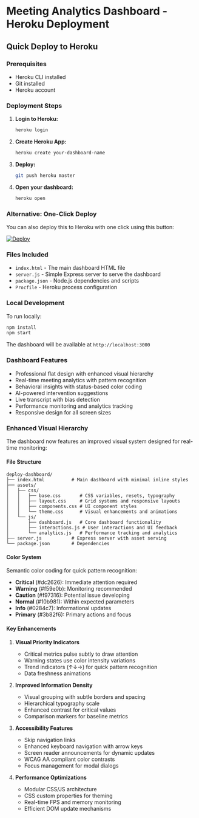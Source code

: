 # Meeting Analytics Dashboard - Heroku Deployment

## Quick Deploy to Heroku

### Prerequisites
- Heroku CLI installed
- Git installed
- Heroku account

### Deployment Steps

1. **Login to Heroku:**
   ```bash
   heroku login
   ```

2. **Create Heroku App:**
   ```bash
   heroku create your-dashboard-name
   ```

3. **Deploy:**
   ```bash
   git push heroku master
   ```

4. **Open your dashboard:**
   ```bash
   heroku open
   ```

### Alternative: One-Click Deploy

You can also deploy this to Heroku with one click using this button:

[![Deploy](https://www.herokucdn.com/deploy/button.svg)](https://heroku.com/deploy)

### Files Included

- `index.html` - The main dashboard HTML file
- `server.js` - Simple Express server to serve the dashboard
- `package.json` - Node.js dependencies and scripts
- `Procfile` - Heroku process configuration

### Local Development

To run locally:

```bash
npm install
npm start
```

The dashboard will be available at `http://localhost:3000`

### Dashboard Features

- Professional flat design with enhanced visual hierarchy
- Real-time meeting analytics with pattern recognition
- Behavioral insights with status-based color coding
- AI-powered intervention suggestions
- Live transcript with bias detection
- Performance monitoring and analytics tracking
- Responsive design for all screen sizes

### Enhanced Visual Hierarchy

The dashboard now features an improved visual system designed for real-time monitoring:

#### File Structure
```
deploy-dashboard/
├── index.html          # Main dashboard with minimal inline styles
├── assets/
│   ├── css/
│   │   ├── base.css       # CSS variables, resets, typography
│   │   ├── layout.css     # Grid systems and responsive layouts
│   │   ├── components.css # UI component styles
│   │   └── theme.css      # Visual enhancements and animations
│   └── js/
│       ├── dashboard.js   # Core dashboard functionality
│       ├── interactions.js # User interactions and UI feedback
│       └── analytics.js   # Performance tracking and analytics
├── server.js           # Express server with asset serving
└── package.json        # Dependencies
```

#### Color System

Semantic color coding for quick pattern recognition:
- **Critical** (#dc2626): Immediate attention required
- **Warning** (#f59e0b): Monitoring recommended  
- **Caution** (#f97316): Potential issue developing
- **Normal** (#10b981): Within expected parameters
- **Info** (#0284c7): Informational updates
- **Primary** (#3b82f6): Primary actions and focus

#### Key Enhancements

1. **Visual Priority Indicators**
   - Critical metrics pulse subtly to draw attention
   - Warning states use color intensity variations
   - Trend indicators (↑↓→) for quick pattern recognition
   - Data freshness animations

2. **Improved Information Density**
   - Visual grouping with subtle borders and spacing
   - Hierarchical typography scale
   - Enhanced contrast for critical values
   - Comparison markers for baseline metrics

3. **Accessibility Features**
   - Skip navigation links
   - Enhanced keyboard navigation with arrow keys
   - Screen reader announcements for dynamic updates
   - WCAG AA compliant color contrasts
   - Focus management for modal dialogs

4. **Performance Optimizations**
   - Modular CSS/JS architecture
   - CSS custom properties for theming
   - Real-time FPS and memory monitoring
   - Efficient DOM update mechanisms